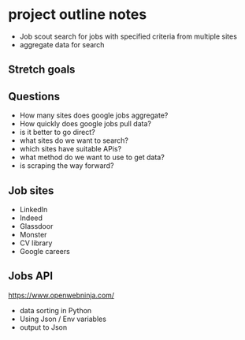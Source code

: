 # project outline notes

- Job scout search for jobs with specified criteria from multiple sites
- aggregate data for search

## Stretch goals

## Questions
- How many sites does google jobs aggregate?
- How quickly does google jobs pull data?
- is it better to go direct?
- what sites do we want to search?
- which sites have suitable APis?
- what method do we want to use to get data?
- is scraping the way forward?

## Job sites
- LinkedIn
- Indeed
- Glassdoor
- Monster
- CV library
- Google careers

## Jobs API
https://www.openwebninja.com/


- data sorting in Python 
- Using Json / Env variables
- output to Json
